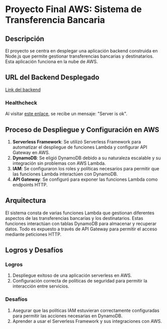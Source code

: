 # Proyecto Final AWS: Sistema de Transferencia Bancaria

## Descripción
El proyecto se centra en desplegar una aplicación backend construida en Node.js que permite gestionar transferencias bancarias y destinatarios. Esta aplicación funciona en la nube de AWS.

## URL del Backend Desplegado
[Link del backend](https://you-AWS-url.com/dev/)

### Healthcheck
Al visitar [este enlace](https://you-AWS-url/dev/healthcheck), se recibe un mensaje: "Server is ok".

## Proceso de Despliegue y Configuración en AWS

1. **Serverless Framework**: Se utilizó Serverless Framework para automatizar el despliegue de funciones Lambda y configurar API Gateway en AWS.
2. **DynamoDB**: Se eligió DynamoDB debido a su naturaleza escalable y su integración sin problemas con AWS Lambda.
3. **IAM**: Se configuraron los roles y políticas necesarios para permitir que las funciones Lambda interactúen con DynamoDB.
4. **API Gateway**: Se configuró para exponer las funciones Lambda como endpoints HTTP.

## Arquitectura
El sistema consta de varias funciones Lambda que gestionan diferentes aspectos de las transferencias bancarias y los destinatarios. Estas funciones interactúan con tablas DynamoDB para almacenar y recuperar datos. Todo es expuesto a través de API Gateway para permitir el acceso mediante peticiones HTTP.

## Logros y Desafíos
### Logros
1. Despliegue exitoso de una aplicación serverless en AWS.
2. Configuración correcta de políticas de seguridad para permitir la interacción entre servicios.

### Desafíos
1. Asegurar que las políticas IAM estuvieran correctamente configuradas para permitir las acciones necesarias en DynamoDB.
2. Aprender a usar el Serverless Framework y sus integraciones con AWS.

